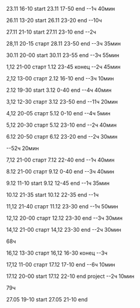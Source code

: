 23.11 16-10 start
23.11 17-50 end
--1ч 40мин

26.11 13-20 start
26.11 23-20 end
--10ч

27.11 21-10 start
27.11 23-10 end
--2ч

28,11 20-15 старт
28.11 23-50 end
--3ч 35мин

30.11 20-00 start
30.11 23-55 end
--3ч 55мин

1,12 21-00 старт
1.12 23-45 конец
--2ч 45мин

2,12 13-00 старт
2.12 16-10 end
--3ч 10мин


2.12 19-30 start
3.12 0-40 end
--4ч 40мин

3,12 12-30 старт
3.12 23-50 end
--11ч 20мин

4,12 20-05 старт
5.12 0-10 end
--4ч 5мин

5,12 20-30 старт
5.12 23-10 end
--2ч 40мин

6.12 20-50 старт
6.12 23-20 end
--2ч 30мин

--52ч 20мин

7,12 21-00 старт
7.12 22-40 end
--1ч 40мин

8.12 21-00 старт
9.12 0-40 end
--3ч 40мин

9.12 11-10 start
9.12 12-45 end
--1ч 35мин

10.12 21-35 start
10.12 22-35 end
--1ч

11,12 21-40 старт
11.12 23-30 end
--1ч 50мин

12,12 20-00 старт
12.12 23-30 end
--3ч 30мин

14,12 21-00 старт
14,12 23-30 end
--2ч 30мин

68ч

16,12 13-30 старт
16,12 16-30 конец
--3ч

17,12 11-00 старт
17.12 17-10 end
--6ч 10мин

17.12 20-00 start
17.12 22-10 end project
--2ч 10мин


79ч

27.05 19-10 start
27.05 21-10 end
